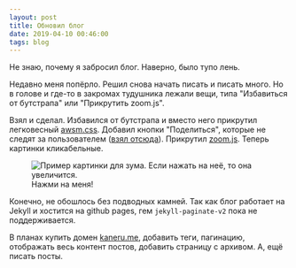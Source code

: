 ```yaml
---
layout: post
title: Обновил блог
date: 2019-04-10 00:46:00
tags: blog
---
```


Не знаю, почему я забросил блог. Наверно, было тупо лень.

Недавно меня попёрло. Решил снова начать писать и писать много. Но в голове и где-то в закромах тудушника лежали вещи, типа "Избавиться от бутстрапа" или "Прикрутить zoom.js".

Взял и сделал. Избавился от бутстрапа и вместо него прикрутил легковесный [awsm.css](https://igoradamenko.github.io/awsm.css/index.html). Добавил кнопки "Поделиться", которые не следят за пользователем ([взял отсюда](https://sharingbuttons.io)). Прикрутил [zoom.js](https://github.com/nishanths/zoom.js). Теперь картинки кликабельные.

<figure>
  <img src="{{ site.url }}/assets/images/blog-update/1.jpg" data-action="zoom" alt="Пример картинки для зума. Если нажать на неё, то она увеличится.">
  <figcaption>Нажми на меня!</figcaption>
</figure>

Конечно, не обошлось без подводных камней. Так как блог работает на Jekyll и хостится на github pages, гем `jekyll-paginate-v2` пока не поддерживается.

В планах купить домен [kaneru.me](https://kaneru.me), добавить теги, пагинацию, отображать весь контент постов, добавить страницу с архивом. А, ещё писать посты.
